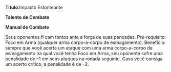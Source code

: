 **Titulo**:Impacto Estonteante

**Talento de Combate**

**Manual de Combate**

 Seus oponentes fi cam tontos ante a força de suas pancadas. Pré-requisito: Foco em Arma (qualquer arma corpo-a-corpo de esmagamento). Benefício: sempre que você acerta um ataque com uma arma corpo-a-corpo de esmagamento na qual você tenha Foco em Arma, seu oponente sofre uma penalidade de –1 em seus ataques na rodada seguinte. Caso você consiga um acerto crítico, a penalidade é de –2.